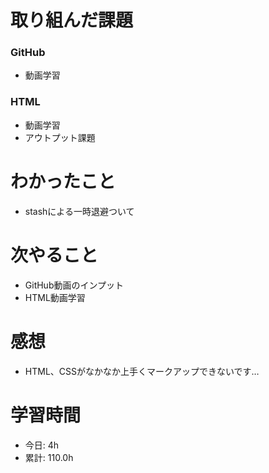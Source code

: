 # 取り組んだ課題
### GitHub
* 動画学習
### HTML
* 動画学習
* アウトプット課題
# わかったこと
* stashによる一時退避ついて
# 次やること
* GitHub動画のインプット
* HTML動画学習
# 感想
* HTML、CSSがなかなか上手くマークアップできないです…
# 学習時間
* 今日: 4h
* 累計: 110.0h

